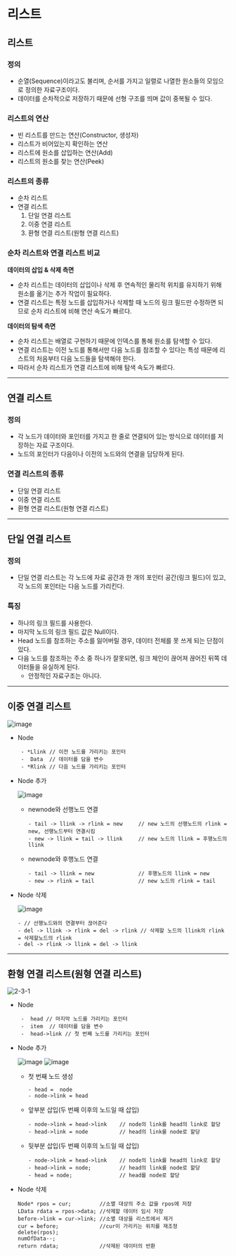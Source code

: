 # 리스트

## 리스트

### 정의

- 순열(Sequence)이라고도 불리며, 순서를 가지고 일렬로 나열한 원소들의 모임으로 정의한 자료구조이다.
- 데이터를 순차적으로 저장하기 때문에 선형 구조를 띄며 값이 중복될 수 있다.

### 리스트의 연산

- 빈 리스트를 만드는 연산(Constructor, 생성자)
- 리스트가 비어있는지 확인하는 연산
- 리스트에 원소를 삽입하는 연산(Add)
- 리스트의 원소를 찾는 연산(Peek)

### 리스트의 종류

- 순차 리스트
- 연결 리스트
  1. 단일 연결 리스트
  2. 이중 연결 리스트
  3. 환형 연결 리스트(원형 연결 리스트)

### 순차 리스트와 연결 리스트 비교

**데이터의 삽입 & 삭제 측면**

- 순차 리스트는 데이터의 삽입이나 삭제 후 연속적인 물리적 위치를 유지하기 위해 원소를 옮기는 추가 작업이 필요하다.
- 연결 리스트는 특정 노드를 삽입하거나 삭제할 때 노드의 링크 필드만 수정하면 되므로 순차 리스트에 비해 연산 속도가 빠르다.

**데이터의 탐색 측면**

- 순차 리스트는 배열로 구현하기 때문에 인덱스를 통해 원소를 탐색할 수 있다.
- 연결 리스트는 이전 노드를 통해서만 다음 노드를 참조할 수 있다는 특성 때문에 리스트의 처음부터 다음 노드들을 탐색해야 한다.
- 따라서 순차 리스트가 연결 리스트에 비해 탐색 속도가 빠르다.

---

## 연결 리스트

### 정의

- 각 노드가 데이터와 포인터를 가지고 한 줄로 연결되어 있는 방식으로 데이터를 저장하는 자료 구조이다.
- 노드의 포인터가 다음이나 이전의 노드와의 연결을 담당하게 된다.

### 연결 리스트의 종류

- 단일 연결 리스트
- 이중 연결 리스트
- 환형 연결 리스트(원형 연결 리스트)

---

## 단일 연결 리스트

### 정의

- 단일 연결 리스트는 각 노드에 자료 공간과 한 개의 포인터 공간(링크 필드)이 있고, 각 노드의 포인터는 다음 노드를 가리킨다.

### 특징

- 하나의 링크 필드를 사용한다.
- 마지막 노드의 링크 필드 값은 Null이다.
- Head 노드를 참조하는 주소를 잃어버릴 경우, 데이터 전체를 못 쓰게 되는 단점이 있다.
- 다음 노드를 참조하는 주소 중 하나가 잘못되면, 링크 체인이 끊어져 끊어진 뒤쪽 데이터들을 유실하게 된다.
  - 안정적인 자료구조는 아니다.

---

## 이중 연결 리스트

![image](https://user-images.githubusercontent.com/113777043/204078252-5804e394-5921-4bfc-a25c-c89456c1a7bf.png)

- Node

  ```
   - *Llink // 이전 노드를 가리키는 포인터
   -  Data  // 데이터를 담을 변수
   - *Rlink // 다음 노드를 가리키는 포인터
  ```

- Node 추가

  ![image](https://user-images.githubusercontent.com/113777043/204078990-c0a340f7-0fd1-4941-96b9-a61b781034d5.png)

  - newnode와 선행노드 연결

    ```
    - tail -> llink -> rlink = new     // new 노드의 선행노드의 rlink = new, 선행노드부터 연결시킴
    - new -> llink = tail -> llink     // new 노드의 llink = 후행노드의 llink
    ```

  - newnode와 후행노드 연결

    ```
    - tail -> llink = new              // 후행노드의 llink = new
    - new -> rlink = tail              // new 노드의 rlink = tail
    ```

- Node 삭제

  ![image](https://user-images.githubusercontent.com/113777043/204079011-a935fbe2-6758-4e3d-8dba-db390e3cafda.png)

  ```
  - // 선행노드와의 연결부터 끊어준다
  - del -> llink -> rlink = del -> rlink // 삭제할 노드의 llink의 rlink = 삭제할노드의 rlink
  - del -> rlink -> llink = del -> llink
  ```

---

## 환형 연결 리스트(원형 연결 리스트)

![2-3-1](https://user-images.githubusercontent.com/57708995/204690252-68bb3a17-e739-4926-a392-e1b3fc17a54b.JPG)

- Node

  ```
   -  head // 마지막 노드를 가리키는 포인터
   -  item  // 데이터를 담을 변수
   -  head->link // 첫 번째 노드를 가리키는 포인터
  ```

- Node 추가

  ![image](https://user-images.githubusercontent.com/57708995/204696674-fd5c00c3-3a65-4f37-85be-6f74dcddae66.png)
  ![image](https://user-images.githubusercontent.com/57708995/204696817-c8d61be5-5170-49a2-ac4e-8a4b7108f3d3.png)

  - 첫 번째 노드 생성

    ```
    - head =  node
    - node->link = head
    ```

  - 앞부분 삽입(두 번째 이후의 노드일 때 삽입)

    ```
    - node->link = head->link    // node의 link를 head의 link로 할당
    - head->link = node          // head의 link를 node로 할당
    ```

  - 뒷부분 삽입(두 번째 이후의 노드일 때 삽입)

    ```
    - node->link = head->link    // node의 link를 head의 link로 할당
    - head->link = node;	     // head의 link를 node로 할당
    - head = node;	             // head를 node로 할당
    ```

- Node 삭제

  ```
  Node* rpos = cur;         //소멸 대상의 주소 값을 rpos에 저장
  LData rdata = rpos->data; //삭제할 데이터 임시 저장
  before->link = cur->link; //소멸 대상을 리스트에서 제거
  cur = before;             //cur이 가리키는 위치를 재조정
  delete(rpos);
  numOfData--;
  return rdata;             //삭제된 데이터의 반환
  ```
